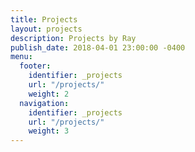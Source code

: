 ```yaml
---
title: Projects
layout: projects
description: Projects by Ray
publish_date: 2018-04-01 23:00:00 -0400
menu:
  footer:
    identifier: _projects
    url: "/projects/"
    weight: 2
  navigation:
    identifier: _projects
    url: "/projects/"
    weight: 3
---
```

